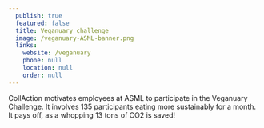 ```yaml
---
  publish: true
  featured: false
  title: Veganuary challenge
  image: /veganuary-ASML-banner.png
  links: 
    website: /veganuary
    phone: null
    location: null
    order: null
---
```


CollAction motivates employees at ASML to participate in the Veganuary Challenge. It involves 135 participants eating more sustainably for a month. It pays off, as a whopping 13 tons of CO2 is saved!
